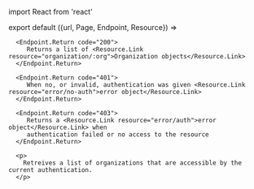 import React from 'react'

export default ({url, Page, Endpoint, Resource}) =>
   <Endpoint
      url={url}
      group="organization"
      method="get"
      path="/organization">

      <Endpoint.Return code="200">
         Returns a list of <Resource.Link resource="organization/:org">Organization objects</Resource.Link>
      </Endpoint.Return>

      <Endpoint.Return code="401">
         When no, or invalid, authentication was given <Resource.Link resource="error/no-auth">error object</Resource.Link>
      </Endpoint.Return>

      <Endpoint.Return code="403">
         Returns a <Resource.Link resource="error/auth">error object</Resource.Link> when
         authentication failed or no access to the resource
      </Endpoint.Return>

      <p>
        Retreives a list of organizations that are accessible by the current authentication.
      </p>
   </Endpoint>
